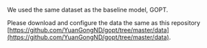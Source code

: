We used the same dataset as the baseline model, GOPT.

Please download and configure the data the same as this repository [https://github.com/YuanGongND/gopt/tree/master/data](https://github.com/YuanGongND/gopt/tree/master/data).
